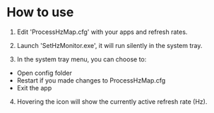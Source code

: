 # How to use

1. Edit 'ProcessHzMap.cfg' with your apps and refresh rates.

2. Launch 'SetHzMonitor.exe', it will run silently in the system tray.

3. In the system tray menu, you can choose to:
- Open config folder
- Restart if you made changes to ProcessHzMap.cfg
- Exit the app

4. Hovering the icon will show the currently active refresh rate (Hz).
